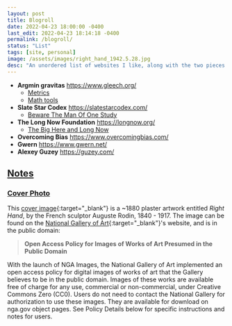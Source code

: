 ```yaml
---
layout: post
title: Blogroll
date: 2022-04-23 18:00:00 -0400
last_edit: 2022-04-23 18:14:18 -0400
permalink: /blogroll/
status: "List"
tags: [site, personal]
image: /assets/images/right_hand_1942.5.28.jpg
desc: "An unordered list of websites I like, along with the two pieces I most enjoyed reading from these sites. If there are not two listed entities, I am still deciding."
---
```


- __Argmin gravitas__ <https://www.gleech.org/>
  - [Metrics](https://www.gleech.org/metrics/)
  - [Math tools](https://www.gleech.org/tools)
- __Slate Star Codex__ <https://slatestarcodex.com/>
  - [Beware The Man Of One Study](https://slatestarcodex.com/2014/12/12/beware-the-man-of-one-study/)
- __The Long Now Foundation__ <https://longnow.org/>
  - [The Big Here and Long Now](https://longnow.org/essays/big-here-long-now/)
- __Overcoming Bias__ <https://www.overcomingbias.com/>
- __Gwern__ <https://www.gwern.net/>
- __Alexey Guzey__ <https://guzey.com/>

## [Notes](#notes)

### [Cover Photo](#cover-photo)

This [cover image][cover_photo]{:target="_blank"} is a ~1880 plaster artwork entitled _Right Hand_, by the French sculptor Auguste Rodin, 1840 - 1917. The image can be found on the [National Gallery of Art][gallery]{:target="_blank"}'s website, and is in the public domain:
> __Open Access Policy for Images of Works of Art Presumed in the Public Domain__
>
With the launch of NGA Images, the National Gallery of Art implemented an open access policy for digital images of works of art that the Gallery believes to be in the public domain. Images of these works are available free of charge for any use, commercial or non-commercial, under Creative Commons Zero (CC0). Users do not need to contact the National Gallery for authorization to use these images. They are available for download on nga.gov object pages. See Policy Details below for specific instructions and notes for users.

[cover_photo]: https://www.nga.gov/collection/art-object-page.1021.html "https://www.nga.gov/collection/art-object-page.1021.html"

[gallery]: https://www.nga.gov/collection-search-result.html?sortOrder=DEFAULT&artobj_downloadable=Image_download_available&pageNumber=1&lastFacet=artobj_downloadable "https://www.nga.gov/collection-search-result.html?sortOrder=DEFAULT&artobj_downloadable=Image_download_available&pageNumber=1&lastFacet=artobj_downloadable"

